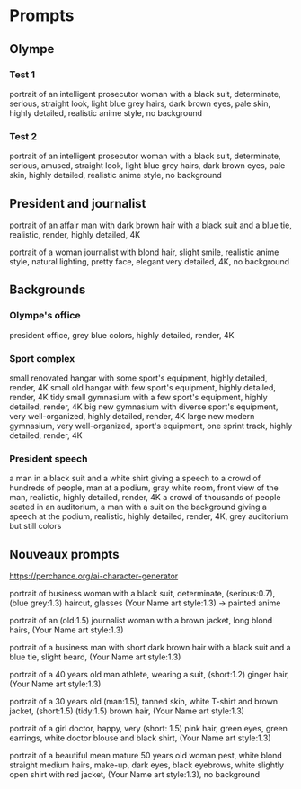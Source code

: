 # Prompts

## Olympe

### Test 1
portrait of an intelligent prosecutor woman with a black suit, determinate, serious, straight look, light blue grey hairs, dark brown eyes, pale skin, highly detailed, realistic anime style, no background

### Test 2
portrait of an intelligent prosecutor woman with a black suit, determinate, serious, amused, straight look, light blue grey hairs, dark brown eyes, pale skin, highly detailed, realistic anime style, no background

## President and journalist

portrait of an affair man with dark brown hair with a black suit and a blue tie, realistic, render, highly detailed, 4K

portrait of a woman journalist with blond hair, slight smile, realistic anime style, natural lighting, pretty face, elegant very detailed, 4K, no background

## Backgrounds 

### Olympe's office

president office, grey blue colors, highly detailed, render, 4K

### Sport complex

small renovated hangar with some sport's equipment, highly detailed, render, 4K
small old hangar with few sport's equipment, highly detailed, render, 4K
tidy small gymnasium with a few sport's equipment, highly detailed, render, 4K
big new gymnasium with diverse sport's equipment, very well-organized, highly detailed, render, 4K
large new modern gymnasium, very well-organized, sport's equipment, one sprint track, highly detailed, render, 4K

### President speech

a man in a black suit and a white shirt giving a speech to a crowd of hundreds of people, man at a podium, gray white room, front view of the man, realistic, highly detailed, render, 4K
a crowd of thousands of people seated in an auditorium, a man with a suit on the background giving a speech at the podium, realistic, highly detailed, render, 4K, grey auditorium but still colors

## Nouveaux prompts

https://perchance.org/ai-character-generator

portrait of business woman with a black suit, determinate, (serious:0.7), (blue grey:1.3) haircut, glasses (Your Name art style:1.3)
-> painted anime

portrait of an (old:1.5) journalist woman with a brown jacket, long blond hairs, (Your Name art style:1.3)

portrait of a business man with short dark brown hair with a black suit and a blue tie, slight beard, (Your Name art style:1.3)

portrait of a 40 years old man athlete, wearing a suit, (short:1.2) ginger hair, (Your Name art style:1.3)

portrait of a 30 years old (man:1.5), tanned skin, white T-shirt and brown jacket, (short:1.5) (tidy:1.5) brown hair, (Your Name art style:1.3)

portrait of a girl doctor, happy, very (short: 1.5) pink hair, green eyes, green earrings, white doctor blouse and black shirt, (Your Name art style:1.3)

portrait of a beautiful mean mature 50 years old woman pest, white blond straight medium hairs, make-up, dark eyes, black eyebrows, white slightly open shirt with red jacket, (Your Name art style:1.3), no background
